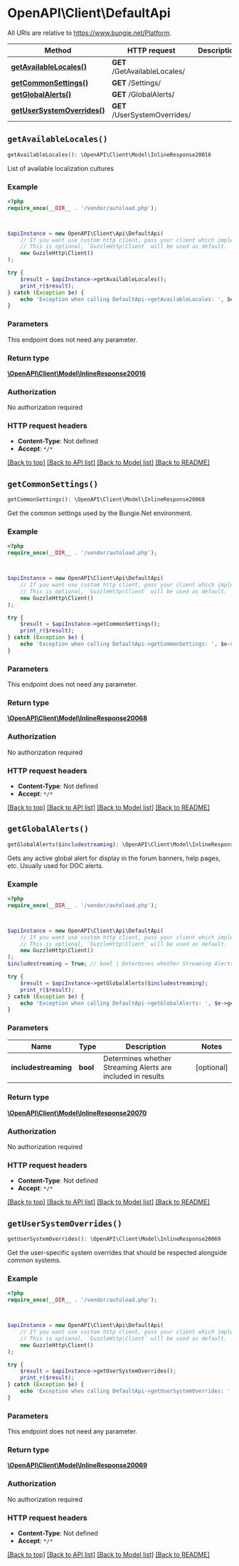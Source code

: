 # OpenAPI\Client\DefaultApi

All URIs are relative to https://www.bungie.net/Platform.

Method | HTTP request | Description
------------- | ------------- | -------------
[**getAvailableLocales()**](DefaultApi.md#getAvailableLocales) | **GET** /GetAvailableLocales/ | 
[**getCommonSettings()**](DefaultApi.md#getCommonSettings) | **GET** /Settings/ | 
[**getGlobalAlerts()**](DefaultApi.md#getGlobalAlerts) | **GET** /GlobalAlerts/ | 
[**getUserSystemOverrides()**](DefaultApi.md#getUserSystemOverrides) | **GET** /UserSystemOverrides/ | 


## `getAvailableLocales()`

```php
getAvailableLocales(): \OpenAPI\Client\Model\InlineResponse20016
```



List of available localization cultures

### Example

```php
<?php
require_once(__DIR__ . '/vendor/autoload.php');



$apiInstance = new OpenAPI\Client\Api\DefaultApi(
    // If you want use custom http client, pass your client which implements `GuzzleHttp\ClientInterface`.
    // This is optional, `GuzzleHttp\Client` will be used as default.
    new GuzzleHttp\Client()
);

try {
    $result = $apiInstance->getAvailableLocales();
    print_r($result);
} catch (Exception $e) {
    echo 'Exception when calling DefaultApi->getAvailableLocales: ', $e->getMessage(), PHP_EOL;
}
```

### Parameters

This endpoint does not need any parameter.

### Return type

[**\OpenAPI\Client\Model\InlineResponse20016**](../Model/InlineResponse20016.md)

### Authorization

No authorization required

### HTTP request headers

- **Content-Type**: Not defined
- **Accept**: `*/*`

[[Back to top]](#) [[Back to API list]](../../README.md#endpoints)
[[Back to Model list]](../../README.md#models)
[[Back to README]](../../README.md)

## `getCommonSettings()`

```php
getCommonSettings(): \OpenAPI\Client\Model\InlineResponse20068
```



Get the common settings used by the Bungie.Net environment.

### Example

```php
<?php
require_once(__DIR__ . '/vendor/autoload.php');



$apiInstance = new OpenAPI\Client\Api\DefaultApi(
    // If you want use custom http client, pass your client which implements `GuzzleHttp\ClientInterface`.
    // This is optional, `GuzzleHttp\Client` will be used as default.
    new GuzzleHttp\Client()
);

try {
    $result = $apiInstance->getCommonSettings();
    print_r($result);
} catch (Exception $e) {
    echo 'Exception when calling DefaultApi->getCommonSettings: ', $e->getMessage(), PHP_EOL;
}
```

### Parameters

This endpoint does not need any parameter.

### Return type

[**\OpenAPI\Client\Model\InlineResponse20068**](../Model/InlineResponse20068.md)

### Authorization

No authorization required

### HTTP request headers

- **Content-Type**: Not defined
- **Accept**: `*/*`

[[Back to top]](#) [[Back to API list]](../../README.md#endpoints)
[[Back to Model list]](../../README.md#models)
[[Back to README]](../../README.md)

## `getGlobalAlerts()`

```php
getGlobalAlerts($includestreaming): \OpenAPI\Client\Model\InlineResponse20070
```



Gets any active global alert for display in the forum banners, help pages, etc. Usually used for DOC alerts.

### Example

```php
<?php
require_once(__DIR__ . '/vendor/autoload.php');



$apiInstance = new OpenAPI\Client\Api\DefaultApi(
    // If you want use custom http client, pass your client which implements `GuzzleHttp\ClientInterface`.
    // This is optional, `GuzzleHttp\Client` will be used as default.
    new GuzzleHttp\Client()
);
$includestreaming = True; // bool | Determines whether Streaming Alerts are included in results

try {
    $result = $apiInstance->getGlobalAlerts($includestreaming);
    print_r($result);
} catch (Exception $e) {
    echo 'Exception when calling DefaultApi->getGlobalAlerts: ', $e->getMessage(), PHP_EOL;
}
```

### Parameters

Name | Type | Description  | Notes
------------- | ------------- | ------------- | -------------
 **includestreaming** | **bool**| Determines whether Streaming Alerts are included in results | [optional]

### Return type

[**\OpenAPI\Client\Model\InlineResponse20070**](../Model/InlineResponse20070.md)

### Authorization

No authorization required

### HTTP request headers

- **Content-Type**: Not defined
- **Accept**: `*/*`

[[Back to top]](#) [[Back to API list]](../../README.md#endpoints)
[[Back to Model list]](../../README.md#models)
[[Back to README]](../../README.md)

## `getUserSystemOverrides()`

```php
getUserSystemOverrides(): \OpenAPI\Client\Model\InlineResponse20069
```



Get the user-specific system overrides that should be respected alongside common systems.

### Example

```php
<?php
require_once(__DIR__ . '/vendor/autoload.php');



$apiInstance = new OpenAPI\Client\Api\DefaultApi(
    // If you want use custom http client, pass your client which implements `GuzzleHttp\ClientInterface`.
    // This is optional, `GuzzleHttp\Client` will be used as default.
    new GuzzleHttp\Client()
);

try {
    $result = $apiInstance->getUserSystemOverrides();
    print_r($result);
} catch (Exception $e) {
    echo 'Exception when calling DefaultApi->getUserSystemOverrides: ', $e->getMessage(), PHP_EOL;
}
```

### Parameters

This endpoint does not need any parameter.

### Return type

[**\OpenAPI\Client\Model\InlineResponse20069**](../Model/InlineResponse20069.md)

### Authorization

No authorization required

### HTTP request headers

- **Content-Type**: Not defined
- **Accept**: `*/*`

[[Back to top]](#) [[Back to API list]](../../README.md#endpoints)
[[Back to Model list]](../../README.md#models)
[[Back to README]](../../README.md)
